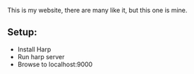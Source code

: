 This is my website, there are many like it, but this one is mine. 

Setup:
------------------------------------------------------------------------

 - Install Harp
 - Run harp server
 - Browse to localhost:9000

